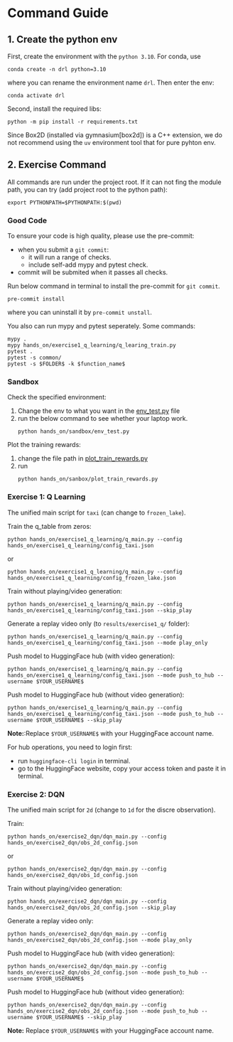 # Command Guide


## 1. Create the python env
First, create the environment with the `python 3.10`. For conda, use
```
conda create -n drl python=3.10
```
where you can rename the environment name `drl`. Then enter the env:
```
conda activate drl
```

Second, install the required libs:
```
python -m pip install -r requirements.txt
```
Since Box2D (installed via gymnasium[box2d]) is a C++ extension, we do not
recommend using the `uv` environment tool that for pure pyhton env.


## 2. Exercise Command
All commands are run under the project root. If it can not fing the module path,
you can try (add project root to the python path):
```
export PYTHONPATH=$PYTHONPATH:$(pwd)
```
### Good Code
To ensure your code is high quality, please use the pre-commit:
- when you submit a `git commit`:
    - it will run a range of checks.
    - include self-add mypy and pytest check.
- commit will be submited when it passes all checks.

Run below command in terminal to install the pre-commit for `git commit`.
```
pre-commit install
```
where you can uninstall it by `pre-commit unstall`.

You also can run mypy and pytest seperately. Some commands:
```
mypy .
mypy hands_on/exercise1_q_learning/q_learing_train.py
pytest .
pytest -s common/
pytest -s $FOLDER$ -k $function_name$
```

### Sandbox
Check the specified environment:
1. Change the env to what you want in the [env_test.py](./sandbox/env_test.py) file
2. run the below command to see whether your laptop work.
    ```
    python hands_on/sandbox/env_test.py
    ```

Plot the training rewards:
1. change the file path in [plot_train_rewards.py](./sandbox/plot_train_rewards.py)
2. run
    ```
    python hands_on/sanbox/plot_train_rewards.py
    ```


### Exercise 1: Q Learning

The unified main script for `taxi` (can change to `frozen_lake`).

Train the q_table from zeros:
```
python hands_on/exercise1_q_learning/q_main.py --config hands_on/exercise1_q_learning/config_taxi.json
```
or
```
python hands_on/exercise1_q_learning/q_main.py --config hands_on/exercise1_q_learning/config_frozen_lake.json
```

Train without playing/video generation:
```
python hands_on/exercise1_q_learning/q_main.py --config hands_on/exercise1_q_learning/config_taxi.json --skip_play
```

Generate a replay video only (to `results/exercise1_q/` folder):
```
python hands_on/exercise1_q_learning/q_main.py --config hands_on/exercise1_q_learning/config_taxi.json --mode play_only
```

Push model to HuggingFace hub (with video generation):
```
python hands_on/exercise1_q_learning/q_main.py --config hands_on/exercise1_q_learning/config_taxi.json --mode push_to_hub --username $YOUR_USERNAME$
```

Push model to HuggingFace hub (without video generation):
```
python hands_on/exercise1_q_learning/q_main.py --config hands_on/exercise1_q_learning/config_taxi.json --mode push_to_hub --username $YOUR_USERNAME$ --skip_play
```

**Note:**:Replace `$YOUR_USERNAME$` with your HuggingFace account name.

For hub operations, you need to login first:
- run `huggingface-cli login` in terminal.
- go to the HuggingFace website, copy your access token and paste it in terminal.


### Exercise 2: DQN

The unified main script for `2d` (change to `1d` for the discre observation).

Train:
```
python hands_on/exercise2_dqn/dqn_main.py --config hands_on/exercise2_dqn/obs_2d_config.json
```
or
```
python hands_on/exercise2_dqn/dqn_main.py --config hands_on/exercise2_dqn/obs_1d_config.json
```

Train without playing/video generation:
```
python hands_on/exercise2_dqn/dqn_main.py --config hands_on/exercise2_dqn/obs_2d_config.json --skip_play
```

Generate a replay video only:
```
python hands_on/exercise2_dqn/dqn_main.py --config hands_on/exercise2_dqn/obs_2d_config.json --mode play_only
```

Push model to HuggingFace hub (with video generation):
```
python hands_on/exercise2_dqn/dqn_main.py --config hands_on/exercise2_dqn/obs_2d_config.json --mode push_to_hub --username $YOUR_USERNAME$
```

Push model to HuggingFace hub (without video generation):
```
python hands_on/exercise2_dqn/dqn_main.py --config hands_on/exercise2_dqn/obs_2d_config.json --mode push_to_hub --username $YOUR_USERNAME$ --skip_play
```

**Note:** Replace `$YOUR_USERNAME$` with your HuggingFace account name.
